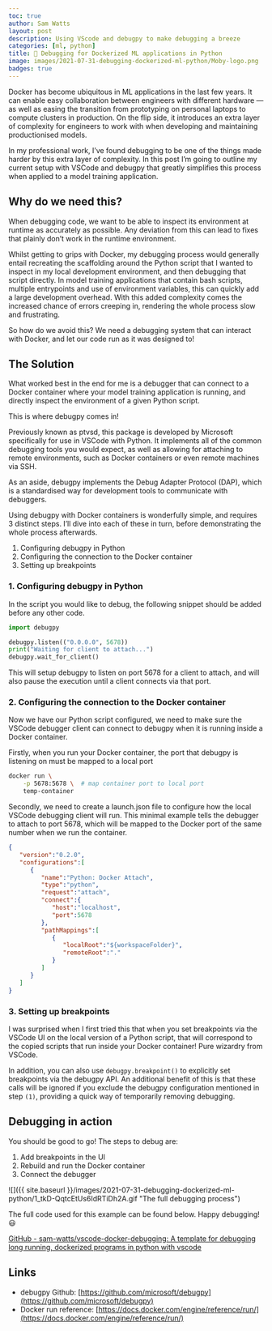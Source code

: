 ```yaml
---
toc: true
author: Sam Watts
layout: post
description: Using VScode and debugpy to make debugging a breeze
categories: [ml, python]
title: 🚢 Debugging for Dockerized ML applications in Python
image: images/2021-07-31-debugging-dockerized-ml-python/Moby-logo.png
badges: true
---
```


Docker has become ubiquitous in ML applications in the last few years. It can enable easy collaboration between engineers with different hardware — as well as easing the transition from prototyping on personal laptops to compute clusters in production. On the flip side, it introduces an extra layer of complexity for engineers to work with when developing and maintaining productionised models.

In my professional work, I’ve found debugging to be one of the things made harder by this extra layer of complexity. In this post I’m going to outline my current setup with VSCode and debugpy that greatly simplifies this process when applied to a model training application.

## Why do we need this?

When debugging code, we want to be able to inspect its environment at runtime as accurately as possible. Any deviation from this can lead to fixes that plainly don’t work in the runtime environment.

Whilst getting to grips with Docker, my debugging process would generally entail recreating the scaffolding around the Python script that I wanted to inspect in my local development environment, and then debugging that script directly. In model training applications that contain bash scripts, multiple entrypoints and use of environment variables, this can quickly add a large development overhead. With this added complexity comes the increased chance of errors creeping in, rendering the whole process slow and frustrating.

So how do we avoid this? We need a debugging system that can interact with Docker, and let our code run as it was designed to!

## The Solution

What worked best in the end for me is a debugger that can connect to a Docker container where your model training application is running, and directly inspect the environment of a given Python script.

This is where debugpy comes in!

Previously known as ptvsd, this package is developed by Microsoft specifically for use in VSCode with Python. It implements all of the common debugging tools you would expect, as well as allowing for attaching to remote environments, such as Docker containers or even remote machines via SSH.

As an aside, debugpy implements the Debug Adapter Protocol (DAP), which is a standardised way for development tools to communicate with debuggers.

Using debugpy with Docker containers is wonderfully simple, and requires 3 distinct steps. I’ll dive into each of these in turn, before demonstrating the whole process afterwards.

1. Configuring debugpy in Python
2. Configuring the connection to the Docker container
3. Setting up breakpoints

### 1. Configuring debugpy in Python

In the script you would like to debug, the following snippet should be added before any other code.

```python
import debugpy

debugpy.listen(("0.0.0.0", 5678))
print("Waiting for client to attach...")
debugpy.wait_for_client()
```

This will setup debugpy to listen on port 5678 for a client to attach, and will also pause the execution until a client connects via that port.

### 2. Configuring the connection to the Docker container

Now we have our Python script configured, we need to make sure the VSCode debugger client can connect to debugpy when it is running inside a Docker container.

Firstly, when you run your Docker container, the port that debugpy is listening on must be mapped to a local port

```bash
docker run \
    -p 5678:5678 \  # map container port to local port
    temp-container
```

Secondly, we need to create a launch.json file to configure how the local VSCode debugging client will run. This minimal example tells the debugger to attach to port 5678, which will be mapped to the Docker port of the same number when we run the container.

```json
{
   "version":"0.2.0",
   "configurations":[
      {
         "name":"Python: Docker Attach",
         "type":"python",
         "request":"attach",
         "connect":{
            "host":"localhost",
            "port":5678
         },
         "pathMappings":[
            {
               "localRoot":"${workspaceFolder}",
               "remoteRoot":"."
            }
         ]
      }
   ]
}
```

### 3. Setting up breakpoints

I was surprised when I first tried this that when you set breakpoints via the VSCode UI on the local version of a Python script, that will correspond to the copied scripts that run inside your Docker container! Pure wizardry from VSCode.

In addition, you can also use `debugpy.breakpoint()` to explicitly set breakpoints via the debugpy API. An additional benefit of this is that these calls will be ignored if you exclude the debugpy configuration mentioned in step `(1)`, providing a quick way of temporarily removing debugging.

## Debugging in action

You should be good to go! The steps to debug are:

1. Add breakpoints in the UI
1. Rebuild and run the Docker container
1. Connect the debugger

![]({{ site.baseurl }}/images/2021-07-31-debugging-dockerized-ml-python/1_tkD-QqtcEtUs6IdRTiDh2A.gif "The full debugging process")


The full code used for this example can be found below. Happy debugging! 😃

[GitHub - sam-watts/vscode-docker-debugging: A template for debugging long running, dockerized programs in python with vscode](https://github.com/sam-watts/vscode-docker-debugging)


## Links

- debugpy Github: [https://github.com/microsoft/debugpy](https://github.com/microsoft/debugpy)
- Docker run reference: [https://docs.docker.com/engine/reference/run/](https://docs.docker.com/engine/reference/run/)